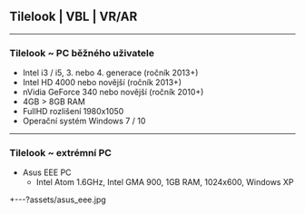 ## Tilelook | VBL | VR/AR
---
### Tilelook ~ PC běžného uživatele
- Intel  i3 / i5, 3. nebo 4. generace (ročník 2013+)
- Intel HD 4000 nebo novější (ročník 2013+)
- nVidia GeForce 340 nebo novější (ročník 2010+)
- 4GB > 8GB RAM
- FullHD rozlišení 1980x1050
- Operační systém Windows 7 / 10
---
### Tilelook ~ extrémní PC
- Asus EEE PC
  - Intel Atom 1.6GHz, Intel GMA 900, 1GB RAM, 1024x600, Windows XP

+---?assets/asus_eee.jpg
